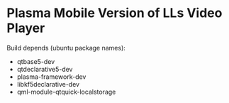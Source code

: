# Plasma Mobile Version of LLs Video Player

Build depends (ubuntu package names):
* qtbase5-dev
* qtdeclarative5-dev
* plasma-framework-dev
* libkf5declarative-dev
* qml-module-qtquick-localstorage
